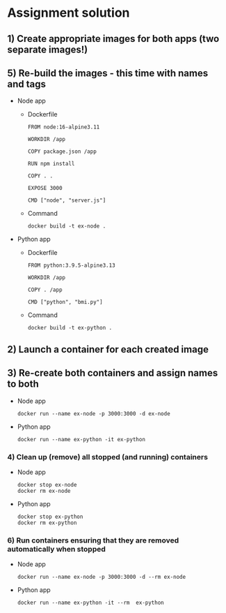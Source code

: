 # Assignment solution

## 1) Create appropriate images for both apps (two separate images!)
## 5) Re-build the images - this time with names and tags

- Node app

  - Dockerfile
    ```
    FROM node:16-alpine3.11

    WORKDIR /app

    COPY package.json /app

    RUN npm install

    COPY . .

    EXPOSE 3000

    CMD ["node", "server.js"]
    ```

  - Command
    ```
    docker build -t ex-node .
    ```

- Python app

  - Dockerfile
    ```
    FROM python:3.9.5-alpine3.13

    WORKDIR /app

    COPY . /app

    CMD ["python", "bmi.py"]
    ```

  - Command
    ```
    docker build -t ex-python .
    ```

## 2) Launch a container for each created image
## 3) Re-create both containers and assign names to both

- Node app
  ```
  docker run --name ex-node -p 3000:3000 -d ex-node
  ```

- Python app
  ```
  docker run --name ex-python -it ex-python
  ```

### 4) Clean up (remove) all stopped (and running) containers

- Node app
  ```
  docker stop ex-node
  docker rm ex-node
  ```

- Python app
  ```
  docker stop ex-python
  docker rm ex-python
  ```

### 6) Run containers ensuring that they are removed automatically when stopped
- Node app
  ```
  docker run --name ex-node -p 3000:3000 -d --rm ex-node
  ```

- Python app
  ```
  docker run --name ex-python -it --rm  ex-python
  ```
